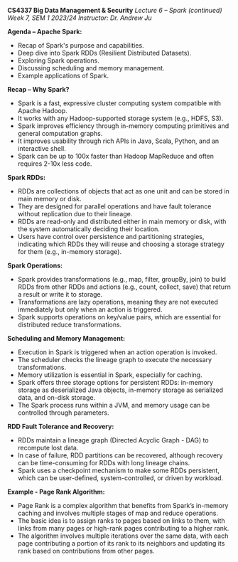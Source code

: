 **CS4337 Big Data Management & Security** _Lecture 6 – Spark (continued)_ _Week 7, SEM 1 2023/24_ _Instructor: Dr. Andrew Ju_

**Agenda – Apache Spark:**

- Recap of Spark's purpose and capabilities.
- Deep dive into Spark RDDs (Resilient Distributed Datasets).
- Exploring Spark operations.
- Discussing scheduling and memory management.
- Example applications of Spark.

**Recap – Why Spark?**

- Spark is a fast, expressive cluster computing system compatible with Apache Hadoop.
- It works with any Hadoop-supported storage system (e.g., HDFS, S3).
- Spark improves efficiency through in-memory computing primitives and general computation graphs.
- It improves usability through rich APIs in Java, Scala, Python, and an interactive shell.
- Spark can be up to 100x faster than Hadoop MapReduce and often requires 2-10x less code.

**Spark RDDs:**

- RDDs are collections of objects that act as one unit and can be stored in main memory or disk.
- They are designed for parallel operations and have fault tolerance without replication due to their lineage.
- RDDs are read-only and distributed either in main memory or disk, with the system automatically deciding their location.
- Users have control over persistence and partitioning strategies, indicating which RDDs they will reuse and choosing a storage strategy for them (e.g., in-memory storage).

**Spark Operations:**

- Spark provides transformations (e.g., map, filter, groupBy, join) to build RDDs from other RDDs and actions (e.g., count, collect, save) that return a result or write it to storage.
- Transformations are lazy operations, meaning they are not executed immediately but only when an action is triggered.
- Spark supports operations on key/value pairs, which are essential for distributed reduce transformations.

**Scheduling and Memory Management:**

- Execution in Spark is triggered when an action operation is invoked.
- The scheduler checks the lineage graph to execute the necessary transformations.
- Memory utilization is essential in Spark, especially for caching.
- Spark offers three storage options for persistent RDDs: in-memory storage as deserialized Java objects, in-memory storage as serialized data, and on-disk storage.
- The Spark process runs within a JVM, and memory usage can be controlled through parameters.

**RDD Fault Tolerance and Recovery:**

- RDDs maintain a lineage graph (Directed Acyclic Graph - DAG) to recompute lost data.
- In case of failure, RDD partitions can be recovered, although recovery can be time-consuming for RDDs with long lineage chains.
- Spark uses a checkpoint mechanism to make some RDDs persistent, which can be user-defined, system-controlled, or driven by workload.

**Example - Page Rank Algorithm:**

- Page Rank is a complex algorithm that benefits from Spark’s in-memory caching and involves multiple stages of map and reduce operations.
- The basic idea is to assign ranks to pages based on links to them, with links from many pages or high-rank pages contributing to a higher rank.
- The algorithm involves multiple iterations over the same data, with each page contributing a portion of its rank to its neighbors and updating its rank based on contributions from other pages.